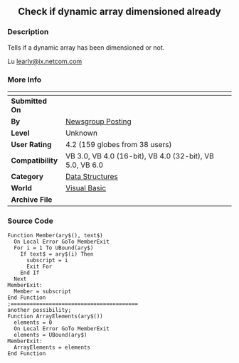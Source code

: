 ﻿<div align="center">

## Check  if dynamic array dimensioned already


</div>

### Description

Tells if a dynamic array has been dimensioned or not.

Lu <learly@ix.netcom.com>
 
### More Info
 


<span>             |<span>
---                |---
**Submitted On**   |
**By**             |[Newsgroup Posting](https://github.com/Planet-Source-Code/PSCIndex/blob/master/ByAuthor/newsgroup-posting.md)
**Level**          |Unknown
**User Rating**    |4.2 (159 globes from 38 users)
**Compatibility**  |VB 3\.0, VB 4\.0 \(16\-bit\), VB 4\.0 \(32\-bit\), VB 5\.0, VB 6\.0
**Category**       |[Data Structures](https://github.com/Planet-Source-Code/PSCIndex/blob/master/ByCategory/data-structures__1-33.md)
**World**          |[Visual Basic](https://github.com/Planet-Source-Code/PSCIndex/blob/master/ByWorld/visual-basic.md)
**Archive File**   |[](https://github.com/Planet-Source-Code/newsgroup-posting-check-if-dynamic-array-dimensioned-already__1-534/archive/master.zip)





### Source Code

```
Function Member(ary$(), text$)
  On Local Error GoTo MemberExit
  For i = 1 To UBound(ary$)
    If text$ = ary$(i) Then
      subscript = i
      Exit For
    End If
  Next
MemberExit:
  Member = subscript
End Function
;========================================
another possibility;
Function ArrayElements(ary$())
  elements = 0
  On Local Error GoTo MemberExit
  elements = UBound(ary$)
MemberExit:
  ArrayElements = elements
End Function
```

